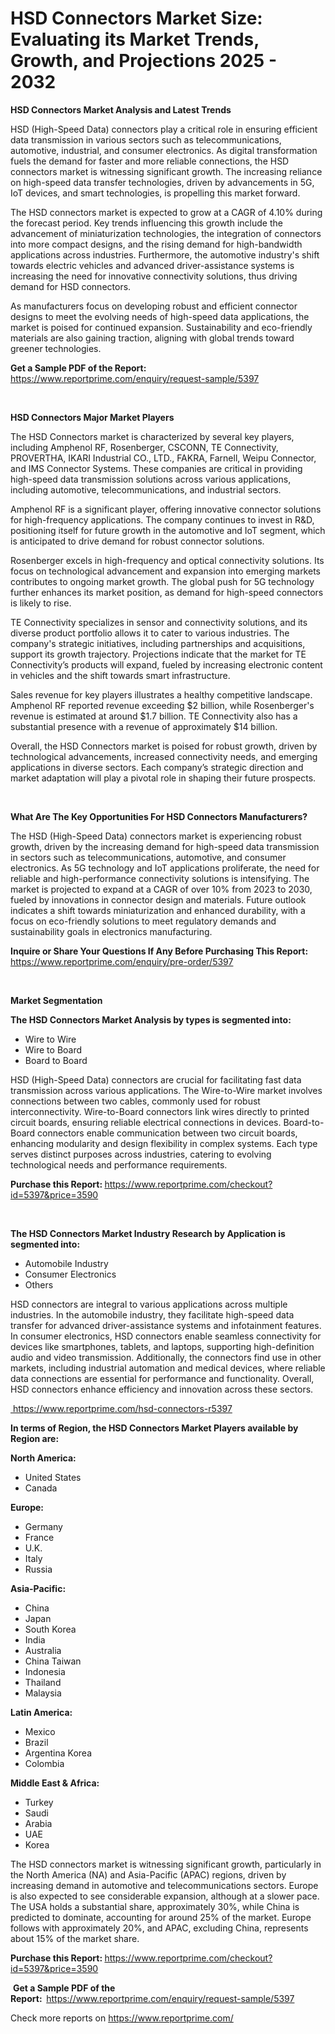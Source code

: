 <p><h1>HSD Connectors Market Size: Evaluating its Market Trends, Growth, and Projections 2025 - 2032</h1></p><p><strong>HSD Connectors Market Analysis and Latest Trends</strong></p>
<p><p>HSD (High-Speed Data) connectors play a critical role in ensuring efficient data transmission in various sectors such as telecommunications, automotive, industrial, and consumer electronics. As digital transformation fuels the demand for faster and more reliable connections, the HSD connectors market is witnessing significant growth. The increasing reliance on high-speed data transfer technologies, driven by advancements in 5G, IoT devices, and smart technologies, is propelling this market forward.</p><p>The HSD connectors market is expected to grow at a CAGR of 4.10% during the forecast period. Key trends influencing this growth include the advancement of miniaturization technologies, the integration of connectors into more compact designs, and the rising demand for high-bandwidth applications across industries. Furthermore, the automotive industry's shift towards electric vehicles and advanced driver-assistance systems is increasing the need for innovative connectivity solutions, thus driving demand for HSD connectors.</p><p>As manufacturers focus on developing robust and efficient connector designs to meet the evolving needs of high-speed data applications, the market is poised for continued expansion. Sustainability and eco-friendly materials are also gaining traction, aligning with global trends toward greener technologies.</p></p>
<p><strong>Get a Sample PDF of the Report:&nbsp;</strong> <a href="https://www.reportprime.com/enquiry/request-sample/5397?utm_campaign=3132&utm_medium=2&utm_source=Github&utm_content=ia&utm_term=19032025&utm_id=hsd-connectors">https://www.reportprime.com/enquiry/request-sample/5397</a></p>
<p>&nbsp;</p>
<p><strong>HSD Connectors Major Market Players</strong></p>
<p><p>The HSD Connectors market is characterized by several key players, including Amphenol RF, Rosenberger, CSCONN, TE Connectivity, PROVERTHA, IKARI Industrial CO., LTD., FAKRA, Farnell, Weipu Connector, and IMS Connector Systems. These companies are critical in providing high-speed data transmission solutions across various applications, including automotive, telecommunications, and industrial sectors.</p><p>Amphenol RF is a significant player, offering innovative connector solutions for high-frequency applications. The company continues to invest in R&D, positioning itself for future growth in the automotive and IoT segment, which is anticipated to drive demand for robust connector solutions.</p><p>Rosenberger excels in high-frequency and optical connectivity solutions. Its focus on technological advancement and expansion into emerging markets contributes to ongoing market growth. The global push for 5G technology further enhances its market position, as demand for high-speed connectors is likely to rise.</p><p>TE Connectivity specializes in sensor and connectivity solutions, and its diverse product portfolio allows it to cater to various industries. The company's strategic initiatives, including partnerships and acquisitions, support its growth trajectory. Projections indicate that the market for TE Connectivity’s products will expand, fueled by increasing electronic content in vehicles and the shift towards smart infrastructure.</p><p>Sales revenue for key players illustrates a healthy competitive landscape. Amphenol RF reported revenue exceeding $2 billion, while Rosenberger's revenue is estimated at around $1.7 billion. TE Connectivity also has a substantial presence with a revenue of approximately $14 billion.</p><p>Overall, the HSD Connectors market is poised for robust growth, driven by technological advancements, increased connectivity needs, and emerging applications in diverse sectors. Each company’s strategic direction and market adaptation will play a pivotal role in shaping their future prospects.</p></p>
<p>&nbsp;</p>
<p><strong>What Are The Key Opportunities For HSD Connectors Manufacturers?</strong></p>
<p><p>The HSD (High-Speed Data) connectors market is experiencing robust growth, driven by the increasing demand for high-speed data transmission in sectors such as telecommunications, automotive, and consumer electronics. As 5G technology and IoT applications proliferate, the need for reliable and high-performance connectivity solutions is intensifying. The market is projected to expand at a CAGR of over 10% from 2023 to 2030, fueled by innovations in connector design and materials. Future outlook indicates a shift towards miniaturization and enhanced durability, with a focus on eco-friendly solutions to meet regulatory demands and sustainability goals in electronics manufacturing.</p></p>
<p><strong>Inquire or Share Your Questions If Any Before Purchasing This Report:</strong> <a href="https://www.reportprime.com/enquiry/pre-order/5397?utm_campaign=3132&utm_medium=2&utm_source=Github&utm_content=ia&utm_term=19032025&utm_id=hsd-connectors">https://www.reportprime.com/enquiry/pre-order/5397</a></p>
<p>&nbsp;</p>
<p><strong>Market Segmentation</strong></p>
<p><strong>The HSD Connectors Market Analysis by types is segmented into:</strong></p>
<p><ul><li>Wire to Wire</li><li>Wire to Board</li><li>Board to Board</li></ul></p>
<p><p>HSD (High-Speed Data) connectors are crucial for facilitating fast data transmission across various applications. The Wire-to-Wire market involves connections between two cables, commonly used for robust interconnectivity. Wire-to-Board connectors link wires directly to printed circuit boards, ensuring reliable electrical connections in devices. Board-to-Board connectors enable communication between two circuit boards, enhancing modularity and design flexibility in complex systems. Each type serves distinct purposes across industries, catering to evolving technological needs and performance requirements.</p></p>
<p><strong>Purchase this Report:&nbsp;</strong><a href="https://www.reportprime.com/checkout?id=5397&price=3590&utm_campaign=3132&utm_medium=2&utm_source=Github&utm_content=ia&utm_term=19032025&utm_id=hsd-connectors">https://www.reportprime.com/checkout?id=5397&price=3590</a></p>
<p>&nbsp;</p>
<p><strong>The HSD Connectors Market Industry Research by Application is segmented into:</strong></p>
<p><ul><li>Automobile Industry</li><li>Consumer Electronics</li><li>Others</li></ul></p>
<p><p>HSD connectors are integral to various applications across multiple industries. In the automobile industry, they facilitate high-speed data transfer for advanced driver-assistance systems and infotainment features. In consumer electronics, HSD connectors enable seamless connectivity for devices like smartphones, tablets, and laptops, supporting high-definition audio and video transmission. Additionally, the connectors find use in other markets, including industrial automation and medical devices, where reliable data connections are essential for performance and functionality. Overall, HSD connectors enhance efficiency and innovation across these sectors.</p></p>
<p><a href="https://www.reportprime.com/hsd-connectors-r5397?utm_campaign=3132&utm_medium=2&utm_source=Github&utm_content=ia&utm_term=19032025&utm_id=hsd-connectors">&nbsp;https://www.reportprime.com/hsd-connectors-r5397</a></p>
<p><strong>In terms of Region, the HSD Connectors Market Players available by Region are:</strong></p>
<p>
    <p> <strong> North America: </strong>
        <ul>
            <li>United States</li>
            <li>Canada</li>
        </ul>
        </p> 
    <p> <strong> Europe: </strong>
        <ul>
            <li>Germany</li>
            <li>France</li>
            <li>U.K.</li>
            <li>Italy</li>
            <li>Russia</li>
        </ul>
        </p> 
    <p> <strong> Asia-Pacific: </strong>
        <ul>
            <li>China</li>
            <li>Japan</li>
            <li>South Korea</li>
            <li>India</li>
            <li>Australia</li>
            <li>China Taiwan</li>
            <li>Indonesia</li>
            <li>Thailand</li>
            <li>Malaysia</li>
        </ul>
        </p> 
    <p> <strong> Latin America: </strong>
        <ul>
            <li>Mexico</li>
            <li>Brazil</li>
            <li>Argentina Korea</li>
            <li>Colombia</li>
        </ul>
        </p> 
    <p> <strong> Middle East & Africa: </strong>
        <ul>
            <li>Turkey</li>
            <li>Saudi</li>
            <li>Arabia</li>
            <li>UAE</li>
            <li>Korea</li>
        </ul>
    </p>
    </p>
<p><p>The HSD connectors market is witnessing significant growth, particularly in the North America (NA) and Asia-Pacific (APAC) regions, driven by increasing demand in automotive and telecommunications sectors. Europe is also expected to see considerable expansion, although at a slower pace. The USA holds a substantial share, approximately 30%, while China is predicted to dominate, accounting for around 25% of the market. Europe follows with approximately 20%, and APAC, excluding China, represents about 15% of the market share.</p></p>
<p><strong>Purchase this Report: </strong><a href="https://www.reportprime.com/checkout?id=5397&price=3590&utm_campaign=3132&utm_medium=2&utm_source=Github&utm_content=ia&utm_term=19032025&utm_id=hsd-connectors">https://www.reportprime.com/checkout?id=5397&price=3590</a></p>
<p>&nbsp;<strong>Get a Sample PDF of the Report:&nbsp;&nbsp;</strong><a href="https://www.reportprime.com/enquiry/request-sample/5397?utm_campaign=3132&utm_medium=2&utm_source=Github&utm_content=ia&utm_term=19032025&utm_id=hsd-connectors">https://www.reportprime.com/enquiry/request-sample/5397</a></p>
<p><strong></strong></p>
<p>Check more reports on <a href="https://www.reportprime.com/?utm_campaign=3132&utm_medium=2&utm_source=Github&utm_content=ia&utm_term=19032025&utm_id=hsd-connectors">https://www.reportprime.com/</a></p>